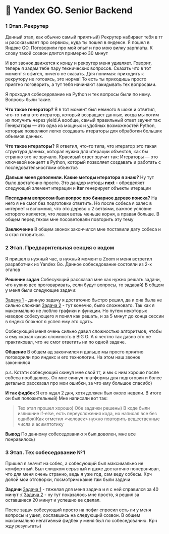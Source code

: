 # 🛑 Yandex GO. Senior Backend

### 1 Этап. Рекрутер
Данный этап, как обычно самый приятный) Рекрутер набирает тебя в тг и рассказывает про сервисы, куда ты пошел в яндексе. Я пошел в Яндекс GO. Поговорили про мой опыт и про мою вилку зарплаты. К слову такой созвон длится примерно 30 минут

И вот звонок движется к концу и рекрутер меня удивляет. Говорит, теперь я задам тебе пару технических вопросов. Сказать что в тот момент я офигел, ничего не сказать. Для понимая: приходить к рекрутору не готовясь, это норма! То есть ты приходишь просто приятно поговорить, а тут тебя начинают закидывать тех вопросами.

Я проходил собеседование на Python и тех вопросы были по нему.
Вопросы были такие.

**Что такое генератор?**
Я в тот момент был немного в шоке и ответил, что-то типа это итератор, который возращает данные, когда мы хотим их получить через yield.А вообще, самый правильный ответ звучит так: Генераторы — это одна из мощных и удобных возможностей Python, которые позволяют легко создавать итераторы для обработки больших объемов данных.

**Что такое итераторы?**
Я ответил, что-то типа, что итератор это такая структура данных, которая нужна для итерации объектов, как бы странно это не звучало. Красивый ответ звучит так: Итераторы — это ключевой концепт в Python, который позволяет создавать и работать с последовательностями объектов

**Дальше меня дополнили. Какие методы итератора я знаю?**
Ну тут было достаточно просто. Это дандер методы __next__ - обределяет следующий элемент итерации и __iter__ генерирует объекты итерации 

**Последним вопросом был вопрос про бинарное дерево поиска?**
На него я не смог без подготовки ответить. Но после собеса я залес в интернет и вспомнил, что это дерево с 2 ветвями, важное условие которого является, что левая ветвь меньше корня, а правая больше. В общем перед техом мне посоветовали повторить эту тему

**Заключение**
В общем звонок закончился мне поставили дату собеса и я стал готовиться.


### 2 Этап. Предварительная секция с кодом

Я пришел в нужный час, в нужный момент в Zoom и меня встретил разработчик из Yandex Go. Данное собеседование состояли из 2-х этапов

**Решение задач**
Собесующий рассказал мне как нужно решать задачи, что нужно все проговаривать, если будут вопросы, то задавай)
В общем у меня были следующие задачи:

[Задача 1](https://github.com/KOLYAPAVL/Interview/tree/master/yandex/2023_senior_go/str.py) - данную задачу я достаточно быстро решил, да и она была не сильно сложная
[Задача 2](https://github.com/KOLYAPAVL/Interview/tree/master/yandex/2023_senior_go/points.py) - тут конечно, было сложновато. Так как я максимально не люблю графики и функции. Но путем некоторых наводок собесующего я понял как решать, и за 5 минут до конца сессии в яндекс блокнот я успел ему это сдать.

Собесующий меня очень сильно давил сложностью алгоритмов, чтобы я ему сказал какая сложность в  BIG O. А я честно так давно это не практиковал, что не смог ответить ни по одной задаче.

**Общение**
В общем ад закончился и дальше мы просто приятно поговорили про яндекс и его технологии. На этом наш звонок закончился

p.s. Кстати собесующий скинул мне свой тг, и мы с ним хорошо после собеса пообщались. Он мне скинул платформы для подготовки и более детально рассказал про мои ошибки, за что ему большое спасибо)

**И так фидбек**
Я его ждал 2 дня, хотя должен был около недели. В итоге он был положительный)
Мне написали вот так:
> Тех этап прошел хорошо) Обе задачки решены) В коде были излишние if-else, есть переусложения кода, но написал все без ошибок)Как отметил <человек> нужно повторить вещественные числа и асимптотику

**Вывод**
По данному собеседованию я был доволен, мне все понравилось)

### 3 Этап. Тех собеседование №1

Пришел я значит на собес, а собесующий был максимально не комфортный. Был слишком серьзный и даже достаточно понервнивал, что для меня очень странно, ведь я уже год, сам веду собесы.
Крч долой мои отговорки, посмотрим какие там были задачи

**Задачи**
[Задача 1](https://github.com/KOLYAPAVL/Interview/tree/master/yandex/2023_senior_go/hotels.py) - тяжелая для меня задача и я с ней справился за 40 минут :(
[Задача 2](https://github.com/KOLYAPAVL/Interview/tree/master/yandex/2023_senior_go/str2.py) - ну тут показалось мне просто, я решил за оставшиеся 20 минут и успешно ее сделал.

После задач собесующий просто на пофиг спросил есть ли у меня вопросы и ушел, сославшись на следующий созвон. В общем максимально негативный фидбек у меня был по собеседованию. Крч жду результаты)
